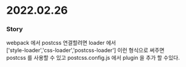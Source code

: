 # 2022.02.26

### Story 
webpack 에서 postcss 연결할려면 loader 에서         
['style-loader','css-loader','postcss-loader'] 이런 형식으로 써주면          
postcss 를 사용할 수 있고 postcss.config.js 에서 plugin 을 추가 할 수있다.